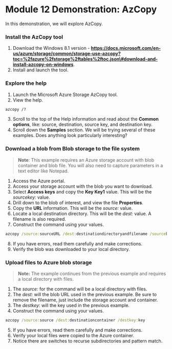 # Module 12 Demonstration: AzCopy 

In this demonstration, we will explore AzCopy.

### Install the AzCopy tool 

1. Download the Windows 8.1 version - **https://docs.microsoft.com/en-us/azure/storage/common/storage-use-azcopy?toc=%2fazure%2fstorage%2ftables%2ftoc.json\#download-and-install-az­copy-on-windows**.
2. Install and launch the tool.

### Explore the help 

1. Launch the Microsoft Azure Storage AzCopy tool.
2. View the help.

``` bat
azcopy /?
```

3. Scroll to the top of the Help information and read about the **Common options**, like: source, destina­tion, source key, and destination key.
4. Scroll down the **Samples** section. We will be trying several of these examples. Does anything look particularly interesting?

### Download a blob from Blob storage to the file system 

> **Note**: This example requires an Azure storage account with blob container and blob file. You will also need to capture parameters in a text editor like Notepad.

1. Access the Azure portal.
2. Access your storage account with the blob you want to download.
3. Select **Access keys** and copy the **Key Key1** value. This will be the *sourcekey:* value.
4. Drill down to the blob of interest, and view the file **Properties**.
5. Copy the **URL** information. This will be the *source:* value.
6. Locate a local destination directory. This will be the *dest:* value. A filename is also required.
7. Construct the command using your values.

``` bat
azcopy /source:sourceURL /dest:destinationdirectoryandfilename /source­key:"key"
```

8. If you have errors, read them carefully and make corrections.
9. Verify the blob was downloaded to your local directory.

### Upload files to Azure blob storage 

> **Note:** The example continues from the previous example and requires a local directory with files.

1. The *source:* for the command will be a local directory with files.
2. The *dest:* will the blob URL used in the previous example. Be sure to remove the filename, just include the storage account and container.
3. The *destkey:* will the key used in the previous example.
4. Construct the command using your values.

``` bat
azcopy /source:source /dest:destinationcontainer /destkey:key
```

5. If you have errors, read them carefully and make corrections.
6. Verify your local files were copied to the Azure container.
7. Notice there are switches to recurse subdirectories and pattern match.
